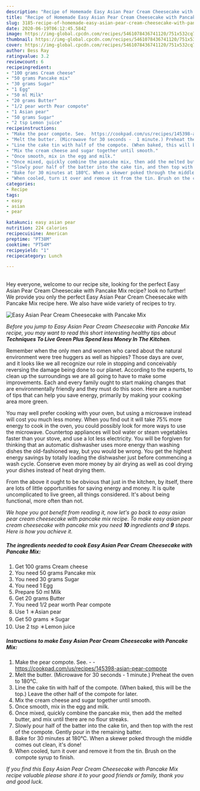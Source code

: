 ```yaml
---
description: "Recipe of Homemade Easy Asian Pear Cream Cheesecake with Pancake Mix"
title: "Recipe of Homemade Easy Asian Pear Cream Cheesecake with Pancake Mix"
slug: 3185-recipe-of-homemade-easy-asian-pear-cream-cheesecake-with-pancake-mix
date: 2020-06-19T06:12:45.584Z
image: https://img-global.cpcdn.com/recipes/5461078436741120/751x532cq70/easy-asian-pear-cream-cheesecake-with-pancake-mix-recipe-main-photo.jpg
thumbnail: https://img-global.cpcdn.com/recipes/5461078436741120/751x532cq70/easy-asian-pear-cream-cheesecake-with-pancake-mix-recipe-main-photo.jpg
cover: https://img-global.cpcdn.com/recipes/5461078436741120/751x532cq70/easy-asian-pear-cream-cheesecake-with-pancake-mix-recipe-main-photo.jpg
author: Bess Ray
ratingvalue: 3.2
reviewcount: 6
recipeingredient:
- "100 grams Cream cheese"
- "50 grams Pancake mix"
- "30 grams Sugar"
- "1 Egg"
- "50 ml Milk"
- "20 grams Butter"
- "1/2 pear worth Pear compote"
- "1 Asian pear"
- "50 grams Sugar"
- "2 tsp Lemon juice"
recipeinstructions:
- "Make the pear compote. See.  https://cookpad.com/us/recipes/145398-asian-pear-compote"
- "Melt the butter. (Microwave for 30 seconds -  1 minute.) Preheat the oven to 180℃."
- "Line the cake tin with half of the compote. (When baked, this will be the top.) Leave the other half of the compote for later."
- "Mix the cream cheese and sugar together until smooth."
- "Once smooth, mix in the egg and milk."
- "Once mixed, quickly combine the pancake mix, then add the melted butter, and mix until there are no flour streaks."
- "Slowly pour half of the batter into the cake tin, and then top with the rest of the compote. Gently pour in the remaining batter."
- "Bake for 30 minutes at 180℃. When a skewer poked through the middle comes out clean, it&#39;s done!"
- "When cooled, turn it over and remove it from the tin. Brush on the compote syrup to finish."
categories:
- Recipe
tags:
- easy
- asian
- pear

katakunci: easy asian pear 
nutrition: 224 calories
recipecuisine: American
preptime: "PT38M"
cooktime: "PT54M"
recipeyield: "1"
recipecategory: Lunch

---
```

<br>
Hey everyone, welcome to our recipe site, looking for the perfect Easy Asian Pear Cream Cheesecake with Pancake Mix recipe? look no further! We provide you only the perfect Easy Asian Pear Cream Cheesecake with Pancake Mix recipe here. We also have wide variety of recipes to try.
<br>


![Easy Asian Pear Cream Cheesecake with Pancake Mix](https://img-global.cpcdn.com/recipes/5461078436741120/751x532cq70/easy-asian-pear-cream-cheesecake-with-pancake-mix-recipe-main-photo.jpg)

<i>Before you jump to Easy Asian Pear Cream Cheesecake with Pancake Mix recipe, you may want to read this short interesting healthy tips about 
<strong>Techniques To Live Green Plus Spend less Money In The Kitchen</strong>.</i>
</br>

Remember when the only men and women who cared about the natural environment were tree huggers as well as hippies? Those days are over, and it looks like we all recognize our role in stopping and conceivably reversing the damage being done to our planet. According to the experts, to clean up the surroundings we are all going to have to make some improvements. Each and every family ought to start making changes that are environmentally friendly and they must do this soon. Here are a number of tips that can help you save energy, primarily by making your cooking area more green.

You may well prefer cooking with your oven, but using a microwave instead will cost you much less money. When you find out it will take 75% more energy to cook in the oven, you could possibly look for more ways to use the microwave. Countertop appliances will boil water or steam vegetables faster than your stove, and use a lot less electricity. You will be forgiven for thinking that an automatic dishwasher uses more energy than washing dishes the old-fashioned way, but you would be wrong. You get the highest energy savings by totally loading the dishwasher just before commencing a wash cycle. Conserve even more money by air drying as well as cool drying your dishes instead of heat drying them.

From the above it ought to be obvious that just in the kitchen, by itself, there are lots of little opportunities for saving energy and money. It is quite uncomplicated to live green, all things considered. It's about being functional, more often than not.


<i>We hope you got benefit from reading it, now let's go back to easy asian pear cream cheesecake with pancake mix recipe. To make easy asian pear cream cheesecake with pancake mix you need <strong>10</strong> ingredients and <strong>9</strong> steps. Here is how you achieve it.
</i>

##### The ingredients needed to cook Easy Asian Pear Cream Cheesecake with Pancake Mix:

1. Get 100 grams Cream cheese
1. You need 50 grams Pancake mix
1. You need 30 grams Sugar
1. You need 1 Egg
1. Prepare 50 ml Milk
1. Get 20 grams Butter
1. You need 1/2 pear worth Pear compote
1. Use 1 ＊Asian pear
1. Get 50 grams ＊Sugar
1. Use 2 tsp ＊Lemon juice


##### Instructions to make Easy Asian Pear Cream Cheesecake with Pancake Mix:

1. Make the pear compote. See. -  - https://cookpad.com/us/recipes/145398-asian-pear-compote
1. Melt the butter. (Microwave for 30 seconds -  1 minute.) Preheat the oven to 180℃.
1. Line the cake tin with half of the compote. (When baked, this will be the top.) Leave the other half of the compote for later.
1. Mix the cream cheese and sugar together until smooth.
1. Once smooth, mix in the egg and milk.
1. Once mixed, quickly combine the pancake mix, then add the melted butter, and mix until there are no flour streaks.
1. Slowly pour half of the batter into the cake tin, and then top with the rest of the compote. Gently pour in the remaining batter.
1. Bake for 30 minutes at 180℃. When a skewer poked through the middle comes out clean, it&#39;s done!
1. When cooled, turn it over and remove it from the tin. Brush on the compote syrup to finish.


<i>If you find this Easy Asian Pear Cream Cheesecake with Pancake Mix recipe valuable please share it to your good friends or family, thank you and good luck.</i>
